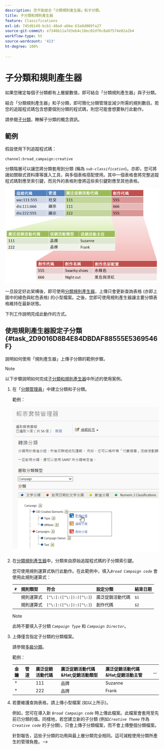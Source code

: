 ```yaml
---
description: 您不能結合「分類規則產生器」和子分類。
title: 子分類和規則產生器
feature: Classifications
exl-id: 745d6149-bcb1-48ad-abbe-63a9d009fa27
source-git-commit: e7346b11a7d3eb4c18ec02df6c8a07574e02a2b4
workflow-type: ht
source-wordcount: '413'
ht-degree: 100%

---
```


# 子分類和規則產生器

如果您確定每個子分類都有上層變數值，即可結合「分類規則產生器」與子分類。

結合「分類規則產生器」和子分類，即可簡化分類管理並減少所需的規則數目。若您的追蹤程式碼包含想要個別分類的程式碼，則您可能會想要執行此動作。

請參閱[子分類](/help/components/classifications/c-sub-classifications.md)，瞭解子分類的概念資訊。

## 範例

假設使用下列追蹤程式碼：

`channel:broad_campaign:creative`

分類階層可以讓您將分類套用到分類 (稱為 *`sub-classification`*)。亦即，您可將諸如關聯式資料庫等匯入工具，與多個表格搭配使用。其中一個表格會將完整追蹤程式碼對應至索引鍵，而另外的表格則會將這些索引鍵對應至其他表格。

![](assets/sub_class_table.png)

一旦設定好此架構後，即可使用[分類規則產生器](/help/components/classifications/crb/classification-rule-builder.md)，上傳只會更新查詢表格 (亦即上圖中的綠色與紅色表格) 的小型檔案。之後，您即可使用規則產生器讓主要分類表格維持在最新狀態。

下列工作說明完成此動作的方式。

## 使用規則產生器設定子分類{#task_2D9016D8B4E84DBDAF88555E5369546F}

說明如何使用「規則產生器」上傳子分類的範例步驟。

>[!NOTE]
>
>以下步驟說明如何完成[子分類和規則產生器](/help/components/classifications/crb/sub-classification-rule-builder.md)中所述的使用案例。

1. 在「[分類管理員](https://experienceleague.adobe.com/docs/analytics/components/classifications/c-classifications.html?lang=zh-Hant)」中建立分類和子分類。

   範例：

   ![步驟資訊](/help/admin/admin/assets/sub_class_create.png)

1. 在[分類規則產生器](/help/components/classifications/crb/classification-rule-builder.md)中，分類來自原始追蹤程式碼的子分類索引鍵。

   您可使用規則運算式執行此動作。在此範例中，填入&#x200B;*`Broad Campaign code`* 會使用此規則運算式：

   | `#` | 規則類型 | 符合 | 設定分類 | 結束日期 |
   |---|---|---|---|---|
   |  | 規則運算式 | `[^\:]:([^\:]):([^\:]`) | 廣泛促銷活動代碼 | `$1` |
   |  | 規則運算式 | `[^\:]:([^\:]):([^\:]`) | 創作代碼 | `$2` |

   >[!NOTE]
   >
   >此時不要填入子分類 *`Campaign Type`* 和 *`Campaign Director`*。

1. 上傳僅含指定子分類的分類檔案。

   請參閱[多級分類](/help/components/classifications/c-sub-classifications.md)。

   範例：

   | 金鑰 | 管道 | 廣泛促銷活動代碼 | 廣泛促銷活動代碼&amp;Hat;促銷活動類型 | 廣泛促銷活動代碼&amp;Hat;促銷活動主管 | ... |
   |---|---|---|---|---|---|
   | &#42; |  | 111 | 品牌 | Suzanne |  |
   | &#42; |  | 222 | 品牌 | Frank |  |

1. 若要維護查詢表格，請上傳小型檔案 (如以上所示)。

   例如，您可在導入新 *`Broad Campaign code`* 時上傳此檔案。此檔案會套用至先前已分類的值。同樣地，若您建立新的子分類 (例如&#x200B;*`Creative Theme`* 作為 *`Creative code`* 的子分類)，只會上傳子分類檔案，而不會上傳整個分類檔案。

   針對報告，這些子分類的功用與最上層分類完全相同。這可減輕使用分類所產生的管理負擔。-->
